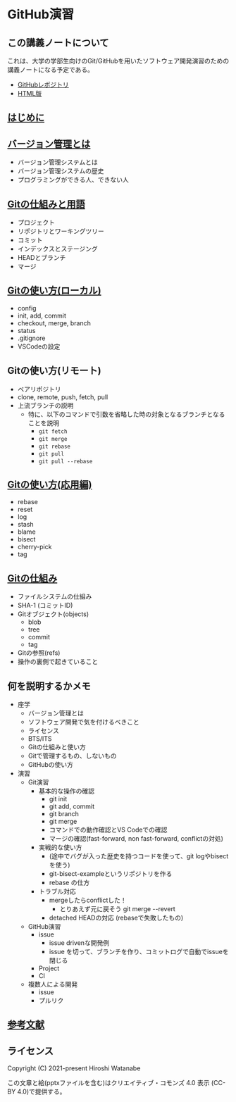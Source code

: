 # GitHub演習

## この講義ノートについて

これは、大学の学部生向けのGit/GitHubを用いたソフトウェア開発演習のための講義ノートになる予定である。

* [GitHubレポジトリ](https://github.com/kaityo256/github)
* [HTML版](https://kaityo256.github.io/github/)

## [はじめに](preface/README.md)

## [バージョン管理とは](vcs/README.md)

* バージョン管理システムとは
* バージョン管理システムの歴史
* プログラミングができる人、できない人

## [Gitの仕組みと用語](term/README.md)

* プロジェクト
* リポジトリとワーキングツリー
* コミット
* インデックスとステージング
* HEADとブランチ
* マージ

## [Gitの使い方(ローカル)](basics/README.md)

* config
* init, add, commit
* checkout, merge, branch
* status
* .gitignore
* VSCodeの設定

## Gitの使い方(リモート)

* ベアリポジトリ
* clone, remote, push, fetch, pull
* 上流ブランチの説明
  * 特に、以下のコマンドで引数を省略した時の対象となるブランチとなることを説明
    * `git fetch`
    * `git merge`
    * `git rebase`
    * `git pull`
    * `git pull --rebase`

## [Gitの使い方(応用編)](advanced/README.md)

* rebase
* reset
* log
* stash
* blame
* bisect
* cherry-pick
* tag

## [Gitの仕組み](internals/README.md)

* ファイルシステムの仕組み
* SHA-1 (コミットID)
* Gitオブジェクト(objects)
  * blob
  * tree
  * commit
  * tag
* Gitの参照(refs)
* 操作の裏側で起きていること

## 何を説明するかメモ

* 座学
  * バージョン管理とは
  * ソフトウェア開発で気を付けるべきこと
  * ライセンス
  * BTS/ITS
  * Gitの仕組みと使い方
  * Gitで管理するもの、しないもの
  * GitHubの使い方
* 演習
  * Git演習
    * 基本的な操作の確認
      * git init
      * git add, commit
      * git branch
      * git merge
      * コマンドでの動作確認とVS Codeでの確認
      * マージの確認(fast-forward, non fast-forward, conflictの対処)
    * 実戦的な使い方
      * (途中でバグが入った歴史を持つコードを使って、git logやbisectを使う)
      * git-bisect-exampleというリポジトリを作る
      * rebase の仕方
    * トラブル対応
      * mergeしたらconflictした！
        * とりあえず元に戻そう git merge --revert
      * detached HEADの対応 (rebaseで失敗したもの)
  * GitHub演習
    * issue
      * issue drivenな開発例
      * issue を切って、ブランチを作り、コミットログで自動でissueを閉じる
    * Project
    * CI
  * 複数人による開発
    * issue
    * プルリク

## [参考文献](references/README.md)

## ライセンス

Copyright (C) 2021-present Hiroshi Watanabe

この文章と絵(pptxファイルを含む)はクリエイティブ・コモンズ 4.0 表示 (CC-BY 4.0)で提供する。

